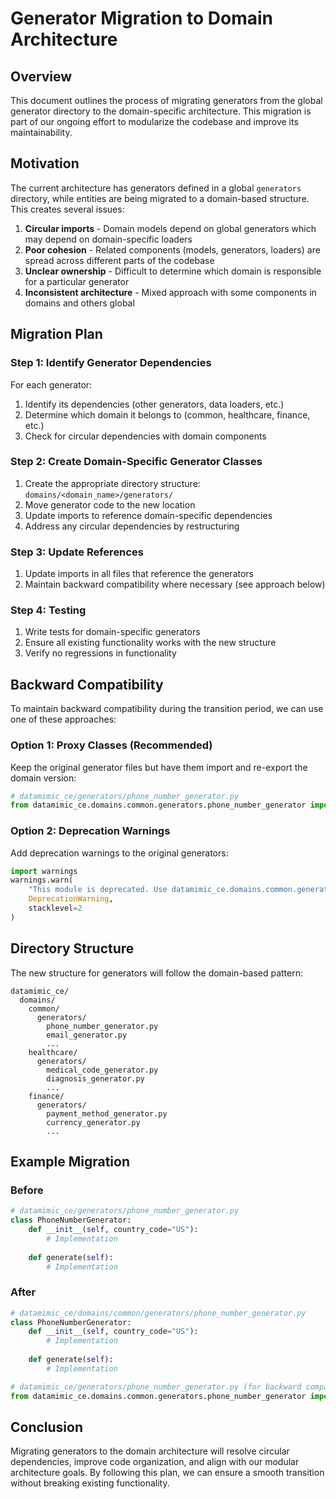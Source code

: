 # Generator Migration to Domain Architecture

## Overview

This document outlines the process of migrating generators from the global generator directory to the domain-specific architecture. This migration is part of our ongoing effort to modularize the codebase and improve its maintainability.

## Motivation

The current architecture has generators defined in a global `generators` directory, while entities are being migrated to a domain-based structure. This creates several issues:

1. **Circular imports** - Domain models depend on global generators which may depend on domain-specific loaders
2. **Poor cohesion** - Related components (models, generators, loaders) are spread across different parts of the codebase
3. **Unclear ownership** - Difficult to determine which domain is responsible for a particular generator
4. **Inconsistent architecture** - Mixed approach with some components in domains and others global

## Migration Plan

### Step 1: Identify Generator Dependencies

For each generator:
1. Identify its dependencies (other generators, data loaders, etc.)
2. Determine which domain it belongs to (common, healthcare, finance, etc.)
3. Check for circular dependencies with domain components

### Step 2: Create Domain-Specific Generator Classes

1. Create the appropriate directory structure: `domains/<domain_name>/generators/`
2. Move generator code to the new location
3. Update imports to reference domain-specific dependencies
4. Address any circular dependencies by restructuring

### Step 3: Update References

1. Update imports in all files that reference the generators
2. Maintain backward compatibility where necessary (see approach below)

### Step 4: Testing

1. Write tests for domain-specific generators
2. Ensure all existing functionality works with the new structure
3. Verify no regressions in functionality

## Backward Compatibility

To maintain backward compatibility during the transition period, we can use one of these approaches:

### Option 1: Proxy Classes (Recommended)

Keep the original generator files but have them import and re-export the domain version:

```python
# datamimic_ce/generators/phone_number_generator.py
from datamimic_ce.domains.common.generators.phone_number_generator import PhoneNumberGenerator
```

### Option 2: Deprecation Warnings

Add deprecation warnings to the original generators:

```python
import warnings
warnings.warn(
    "This module is deprecated. Use datamimic_ce.domains.common.generators.phone_number_generator instead.",
    DeprecationWarning,
    stacklevel=2
)
```

## Directory Structure

The new structure for generators will follow the domain-based pattern:

```
datamimic_ce/
  domains/
    common/
      generators/
        phone_number_generator.py
        email_generator.py
        ...
    healthcare/
      generators/
        medical_code_generator.py
        diagnosis_generator.py
        ...
    finance/
      generators/
        payment_method_generator.py
        currency_generator.py
        ...
```

## Example Migration

### Before

```python
# datamimic_ce/generators/phone_number_generator.py
class PhoneNumberGenerator:
    def __init__(self, country_code="US"):
        # Implementation
    
    def generate(self):
        # Implementation
```

### After

```python
# datamimic_ce/domains/common/generators/phone_number_generator.py
class PhoneNumberGenerator:
    def __init__(self, country_code="US"):
        # Implementation
    
    def generate(self):
        # Implementation
```

```python
# datamimic_ce/generators/phone_number_generator.py (for backward compatibility)
from datamimic_ce.domains.common.generators.phone_number_generator import PhoneNumberGenerator
```

## Conclusion

Migrating generators to the domain architecture will resolve circular dependencies, improve code organization, and align with our modular architecture goals. By following this plan, we can ensure a smooth transition without breaking existing functionality.